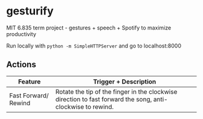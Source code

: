 # gesturify
MIT 6.835 term project - gestures + speech + Spotify to maximize productivity

Run locally with
`python -m SimpleHTTPServer` and go to localhost:8000

## Actions
| Feature              | Trigger + Description |
|----------------------|-----------------------|
| Fast Forward/ Rewind | Rotate the tip of the finger in the clockwise direction to fast forward the song, anti-clockwise to rewind. |
